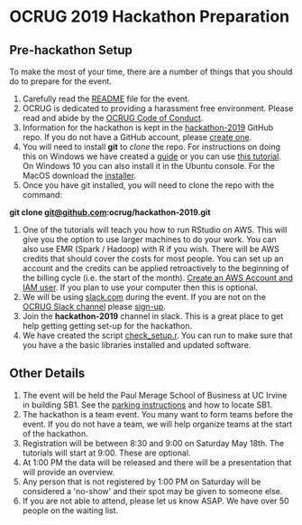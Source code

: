 # OCRUG 2019 Hackathon Preparation

## Pre-hackathon Setup

To make the most of your time, there are a number of things that you should do to prepare for the event.

1. Carefully read the [README](https://github.com/ocrug/hackathon-2019/blob/master/README.md) file for the event.
1. OCRUG is dedicated to providing a harassment free environment. Please read and abide by the [OCRUG Code of Conduct](https://github.com/ocrug/hackathon-2019/blob/master/code-of-conduct.md).
1. Information for the hackathon is kept in the [hackathon-2019](https://github.com/ocrug/hackathon-2019) GitHub repo. If you do not have a GitHub account, please [create one](https://github.com/join).
1. You will need to install **git** to *clone* the repo. For instructions on doing this on Windows we have created a [guide](https://github.com/ocrug/hackathon-2019/blob/master/setup/git%20for%20Windows/git%20for%20Windows.pdf) or you can use [this tutorial](https://www.onlinetutorialspoint.com/git/how-to-install-git-windows-10-operating-system.html). On Windows 10 you can also install it in the Ubuntu console. For the MacOS download the [installer](https://sourceforge.net/projects/git-osx-installer/files/).
1. Once you have git installed, you will need to clone the repo with the command: 

**git clone git@github.com:ocrug/hackathon-2019.git**

1. One of the tutorials will teach you how to run RStudio on AWS. This will give you the option to use larger machines to do your work. You can also use EMR (Spark / Hadoop) with R if you wish. There will be AWS credits that should cover the costs for most people. You can set up an account and the credits can be applied retroactively to the beginning of the billing cycle (i.e. the start of the month). [Create an AWS Account and IAM user](https://github.com/ocrug/hackathon-2019/blob/master/setup/Create%20AWS%20Account%20and%20IAM%20user/Create%20an%20aws%20account%20and%20an%20IAM%20user.pdf). If you plan to use your computer then this is optional.
1. We will be using [slack.com](https://slack.com/) during the event. If you are not on the [OCRUG Slack channel](https://ocrug.slack.com) please [sign-up](https://ocrug-slack.herokuapp.com/). 
1. Join the **hackathon-2019** channel in slack. This is a great place to get help getting getting set-up for the hackathon.
1. We have created the script [check_setup.r](https://github.com/ocrug/hackathon-2019/blob/master/check_setup.r). You can run to make sure that you have a the basic libraries installed and updated software.

## Other Details

1. The event will be held the Paul Merage School of Business at UC Irvine in building SB1. See the [parking instructions](https://github.com/ocrug/hackathon-2019/blob/master/parking/Parking%20and%20Building%20Location.pdf) and how to locate SB1.
1. The hackathon is a team event. You many want to form teams before the event. If you do not have a team, we will help organize teams at the start of the hackathon.
1. Registration will be between 8:30 and 9:00 on Saturday May 18th. The tutorials will start at 9:00. These are optional.
1. At 1:00 PM the data will be released and there will be a presentation that will provide an overview.
1. Any person that is not registered by 1:00 PM on Saturday will be considered a 'no-show' and their spot may be given to someone else. 
1. If you are not able to attend, please let us know ASAP. We have over 50 people on the waiting list.
